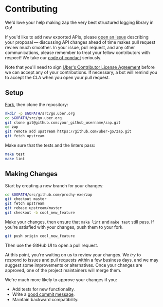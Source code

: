 # Contributing

We'd love your help making zap the very best structured logging library in Go!

If you'd like to add new exported APIs, please [open an issue][open-issue]
describing your proposal &mdash; discussing API changes ahead of time makes
pull request review much smoother. In your issue, pull request, and any other
communications, please remember to treat your fellow contributors with
respect! We take our [code of conduct](CODE_OF_CONDUCT.md) seriously.

Note that you'll need to sign [Uber's Contributor License Agreement][cla]
before we can accept any of your contributions. If necessary, a bot will remind
you to accept the CLA when you open your pull request.

## Setup

[Fork][fork], then clone the repository:

```bash
mkdir -p $GOPATH/src/go.uber.org
cd $GOPATH/src/go.uber.org
git clone git@github.com:your_github_username/zap.git
cd zap
git remote add upstream https://github.com/uber-go/zap.git
git fetch upstream
```

Make sure that the tests and the linters pass:

```bash
make test
make lint
```

## Making Changes

Start by creating a new branch for your changes:

```bash
cd $GOPATH/src/github.com/prochy-exe/zap
git checkout master
git fetch upstream
git rebase upstream/master
git checkout -b cool_new_feature
```

Make your changes, then ensure that `make lint` and `make test` still pass. If
you're satisfied with your changes, push them to your fork.

```bash
git push origin cool_new_feature
```

Then use the GitHub UI to open a pull request.

At this point, you're waiting on us to review your changes. We _try_ to respond
to issues and pull requests within a few business days, and we may suggest some
improvements or alternatives. Once your changes are approved, one of the
project maintainers will merge them.

We're much more likely to approve your changes if you:

- Add tests for new functionality.
- Write a [good commit message][commit-message].
- Maintain backward compatibility.

[fork]: https://github.com/uber-go/zap/fork
[open-issue]: https://github.com/uber-go/zap/issues/new
[cla]: https://cla-assistant.io/uber-go/zap
[commit-message]: http://tbaggery.com/2008/04/19/a-note-about-git-commit-messages.html
